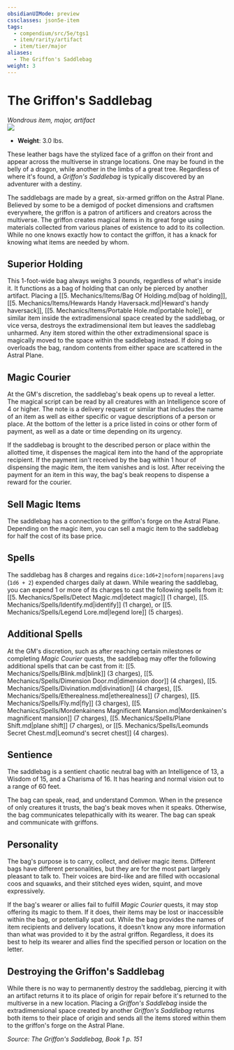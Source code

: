 ```yaml
---
obsidianUIMode: preview
cssclasses: json5e-item
tags:
  - compendium/src/5e/tgs1
  - item/rarity/artifact
  - item/tier/major
aliases:
  - The Griffon's Saddlebag
weight: 3
---
```

# The Griffon's Saddlebag
*Wondrous item, major, artifact*  
![](https://raw.githubusercontent.com/TheGiddyLimit/homebrew/master/_img/TGS1/The-Griffons-Saddlebag.webp#right)  

- **Weight**: 3.0 lbs.

These leather bags have the stylized face of a griffon on their front and appear across the multiverse in strange locations. One may be found in the belly of a dragon, while another in the limbs of a great tree. Regardless of where it's found, a *Griffon's Saddlebag* is typically discovered by an adventurer with a destiny.

The saddlebags are made by a great, six-armed griffon on the Astral Plane. Believed by some to be a demigod of pocket dimensions and craftsmen everywhere, the griffon is a patron of artificers and creators across the multiverse. The griffon creates magical items in its great forge using materials collected from various planes of existence to add to its collection. While no one knows exactly how to contact the griffon, it has a knack for knowing what items are needed by whom.

## Superior Holding

This 1-foot-wide bag always weighs 3 pounds, regardless of what's inside it. It functions as a bag of holding that can only be pierced by another artifact. Placing a [[5. Mechanics/Items/Bag Of Holding.md\|bag of holding]], [[5. Mechanics/Items/Hewards Handy Haversack.md\|Heward's handy haversack]], [[5. Mechanics/Items/Portable Hole.md\|portable hole]], or similar item inside the extradimensional space created by the saddlebag, or vice versa, destroys the extradimensional item but leaves the saddlebag unharmed. Any item stored within the other extradimensional space is magically moved to the space within the saddlebag instead. If doing so overloads the bag, random contents from either space are scattered in the Astral Plane.

## Magic Courier

At the GM's discretion, the saddlebag's beak opens up to reveal a letter. The magical script can be read by all creatures with an Intelligence score of 4 or higher. The note is a delivery request or similar that includes the name of an item as well as either specific or vague descriptions of a person or place. At the bottom of the letter is a price listed in coins or other form of payment, as well as a date or time depending on its urgency.

If the saddlebag is brought to the described person or place within the allotted time, it dispenses the magical item into the hand of the appropriate recipient. If the payment isn't received by the bag within 1 hour of dispensing the magic item, the item vanishes and is lost. After receiving the payment for an item in this way, the bag's beak reopens to dispense a reward for the courier.

## Sell Magic Items

The saddlebag has a connection to the griffon's forge on the Astral Plane. Depending on the magic item, you can sell a magic item to the saddlebag for half the cost of its base price.

## Spells

The saddlebag has 8 charges and regains `dice:1d6+2|noform|noparens|avg` (`1d6 + 2`) expended charges daily at dawn. While wearing the saddlebag, you can expend 1 or more of its charges to cast the following spells from it: [[5. Mechanics/Spells/Detect Magic.md\|detect magic]] (1 charge), [[5. Mechanics/Spells/Identify.md\|identify]] (1 charge), or [[5. Mechanics/Spells/Legend Lore.md\|legend lore]] (5 charges).

## Additional Spells

At the GM's discretion, such as after reaching certain milestones or completing *Magic Courier* quests, the saddlebag may offer the following additional spells that can be cast from it: [[5. Mechanics/Spells/Blink.md\|blink]] (3 charges), [[5. Mechanics/Spells/Dimension Door.md\|dimension door]] (4 charges), [[5. Mechanics/Spells/Divination.md\|divination]] (4 charges), [[5. Mechanics/Spells/Etherealness.md\|etherealness]] (7 charges), [[5. Mechanics/Spells/Fly.md\|fly]] (3 charges), [[5. Mechanics/Spells/Mordenkainens Magnificent Mansion.md\|Mordenkainen's magnificent mansion]] (7 charges), [[5. Mechanics/Spells/Plane Shift.md\|plane shift]] (7 charges), or [[5. Mechanics/Spells/Leomunds Secret Chest.md\|Leomund's secret chest]] (4 charges).

## Sentience

The saddlebag is a sentient chaotic neutral bag with an Intelligence of 13, a Wisdom of 15, and a Charisma of 16. It has hearing and normal vision out to a range of 60 feet.

The bag can speak, read, and understand Common. When in the presence of only creatures it trusts, the bag's beak moves when it speaks. Otherwise, the bag communicates telepathically with its wearer. The bag can speak and communicate with griffons.

## Personality

The bag's purpose is to carry, collect, and deliver magic items. Different bags have different personalities, but they are for the most part largely pleasant to talk to. Their voices are bird-like and are filled with occasional coos and squawks, and their stitched eyes widen, squint, and move expressively.

If the bag's wearer or allies fail to fulfill *Magic Courier* quests, it may stop offering its magic to them. If it does, their items may be lost or inaccessible within the bag, or potentially spat out. While the bag provides the names of item recipients and delivery locations, it doesn't know any more information than what was provided to it by the astral griffon. Regardless, it does its best to help its wearer and allies find the specified person or location on the letter.

## Destroying the Griffon's Saddlebag

While there is no way to permanently destroy the saddlebag, piercing it with an artifact returns it to its place of origin for repair before it's returned to the multiverse in a new location. Placing a *Griffon's Saddlebag* inside the extradimensional space created by another *Griffon's Saddlebag* returns both items to their place of origin and sends all the items stored within them to the griffon's forge on the Astral Plane.

*Source: The Griffon's Saddlebag, Book 1 p. 151*
